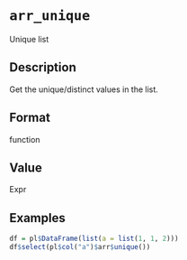 # `arr_unique`

Unique list


## Description

Get the unique/distinct values in the list.


## Format

function


## Value

Expr


## Examples

```r
df = pl$DataFrame(list(a = list(1, 1, 2)))
df$select(pl$col("a")$arr$unique())
```


